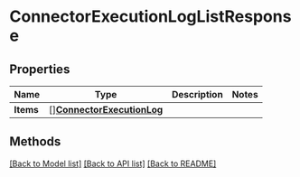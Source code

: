 # ConnectorExecutionLogListResponse

## Properties

Name | Type | Description | Notes
------------ | ------------- | ------------- | -------------
**Items** | [][**ConnectorExecutionLog**](ConnectorExecutionLog.md) |  | 

## Methods


[[Back to Model list]](../README.md#documentation-for-models) [[Back to API list]](../README.md#documentation-for-api-endpoints) [[Back to README]](../README.md)


